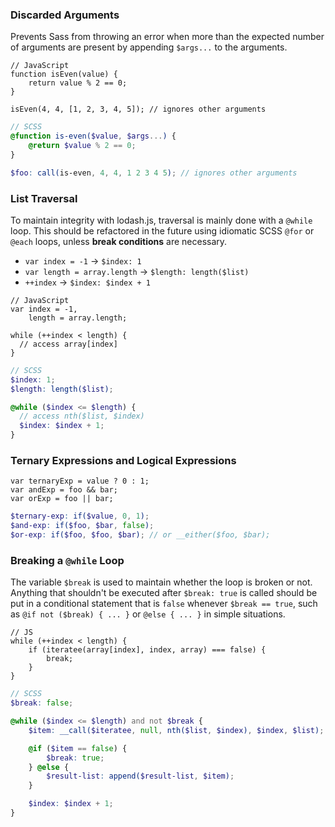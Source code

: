 

### Discarded Arguments

Prevents Sass from throwing an error when more than the expected number of arguments are present by appending `$args...` to the arguments.

```JS
// JavaScript
function isEven(value) {
    return value % 2 == 0;
}

isEven(4, 4, [1, 2, 3, 4, 5]); // ignores other arguments
```

```SCSS
// SCSS
@function is-even($value, $args...) {
    @return $value % 2 == 0;
}

$foo: call(is-even, 4, 4, 1 2 3 4 5); // ignores other arguments
```

### List Traversal

To maintain integrity with lodash.js, traversal is mainly done with a `@while` loop. This should be refactored in the future using idiomatic SCSS `@for` or `@each` loops, unless **break conditions** are necessary.

- `var index = -1` -> `$index: 1`
- `var length = array.length` -> `$length: length($list)`
- `++index` -> `$index: $index + 1`

```JS
// JavaScript
var index = -1,
    length = array.length;

while (++index < length) {
  // access array[index]
}
```

```SCSS
// SCSS
$index: 1;
$length: length($list);

@while ($index <= $length) {
  // access nth($list, $index)
  $index: $index + 1;
}
```

### Ternary Expressions and Logical Expressions

```JS
var ternaryExp = value ? 0 : 1;
var andExp = foo && bar;
var orExp = foo || bar;
```

```SCSS
$ternary-exp: if($value, 0, 1);
$and-exp: if($foo, $bar, false);
$or-exp: if($foo, $foo, $bar); // or __either($foo, $bar);
```

### Breaking a `@while` Loop

The variable `$break` is used to maintain whether the loop is broken or not. Anything that shouldn't be executed after `$break: true` is called should be put in a conditional statement that is `false` whenever `$break == true`, such as `@if not ($break) { ... }` or `@else { ... }` in simple situations.

```JS
// JS
while (++index < length) {
    if (iteratee(array[index], index, array) === false) {
        break;
    }
}
```

```SCSS
// SCSS
$break: false;

@while ($index <= $length) and not $break {
    $item: __call($iteratee, null, nth($list, $index), $index, $list);

    @if ($item == false) {
        $break: true;
    } @else {
        $result-list: append($result-list, $item);
    }

    $index: $index + 1;
}
```
